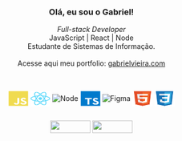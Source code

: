 <div align="center">

  ### Olá, eu sou o Gabriel!
  
  <p align="center">
    <em>Full-stack Developer</em> <br /> JavaScript | React | Node <br />
    Estudante de Sistemas de Informação. <br /> <br />
    Acesse aqui meu portfolio: <a href="https://gabrielvieira.com" target="_blank">gabrielvieira.com</a>
  </p>

  ##
  
  <div style="display: inline_block"><br>
    <img align="center" alt="Js" height="30" width="40" src="https://raw.githubusercontent.com/devicons/devicon/master/icons/javascript/javascript-plain.svg">
    <img align="center" alt="React" height="30" width="40" src="https://raw.githubusercontent.com/devicons/devicon/master/icons/react/react-original.svg">
    <img align="center" alt="Node" height="30" width="30" src="https://raw.githubusercontent.com/jakeliny/jakeliny/master/images/nodejs.png">
    <img align="center" alt="Ts" height="30" width="40" src="https://raw.githubusercontent.com/devicons/devicon/master/icons/typescript/typescript-plain.svg">
    <img align="center" alt="Figma" height="30" width="40"     src="https://camo.githubusercontent.com/cdd289ae72f33665800bc6a63936d5afa0454214d520945780894151112a055f/68747470733a2f2f63646e2e6a7364656c6976722e6e65742f67682f64657669636f6e732f64657669636f6e2f69636f6e732f6669676d612f6669676d612d6f726967696e616c2e737667">
    <img align="center" alt="HTML" height="30" width="40" src="https://raw.githubusercontent.com/devicons/devicon/master/icons/html5/html5-original.svg">
    <img align="center" alt="CSS" height="30" width="40" src="https://raw.githubusercontent.com/devicons/devicon/master/icons/css3/css3-original.svg">
  </div>
  
  ##
  
  <div> 
    <a href = "mailto:gabrielvieira2478@gmail.com"><img height="25" width="80" src="https://img.shields.io/badge/-Gmail-%23333?style=for-the-badge&logo=gmail&logoColor=white" target="_blank"></a>
    <a href="https://www.linkedin.com/in/gabrielvieira30" target="_blank"><img height="25" width="80" src="https://img.shields.io/badge/-LinkedIn-%230077B5?style=for-the-    badge&logo=linkedin&logoColor=white" target="_blank"></a> 
    
  </div>
</div>

